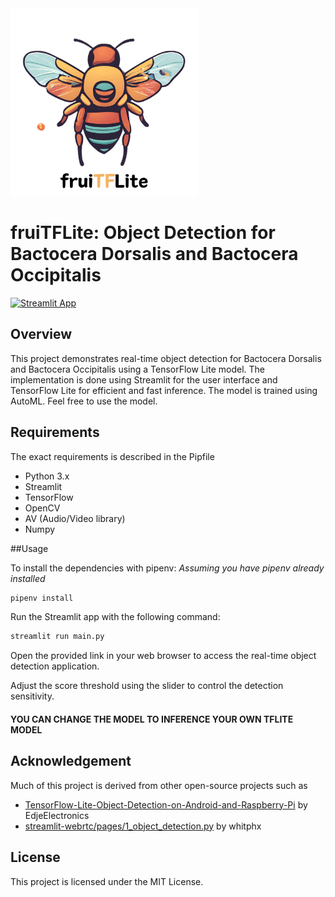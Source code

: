 <img src="/assets/fruiTFLite.png" alt="fruitflite" width="300"/>

# fruiTFLite: Object Detection for Bactocera Dorsalis and Bactocera Occipitalis

[![Streamlit App](https://static.streamlit.io/badges/streamlit_badge_black_white.svg)](https://fruitflite.streamlit.app)
## Overview

This project demonstrates real-time object detection for Bactocera Dorsalis and Bactocera Occipitalis using a TensorFlow Lite model. The implementation is done using Streamlit for the user interface and TensorFlow Lite for efficient and fast inference. The model is trained using AutoML. Feel free to use the model.

## Requirements

The exact requirements is described in the Pipfile

- Python 3.x
- Streamlit
- TensorFlow
- OpenCV
- AV (Audio/Video library)
- Numpy

##Usage

To install the dependencies with pipenv:
*Assuming you have pipenv already installed*

```bash
pipenv install
```

Run the Streamlit app with the following command:

```bash
streamlit run main.py
```

Open the provided link in your web browser to access the real-time object detection application.

Adjust the score threshold using the slider to control the detection sensitivity.

#### YOU CAN CHANGE THE MODEL TO INFERENCE YOUR OWN TFLITE MODEL

## Acknowledgement
Much of this project is derived from other open-source projects such as
- [TensorFlow-Lite-Object-Detection-on-Android-and-Raspberry-Pi](https://github.com/EdjeElectronics/TensorFlow-Lite-Object-Detection-on-Android-and-Raspberry-Pi/blob/master/LICENSE) by EdjeElectronics
- [streamlit-webrtc/pages/1_object_detection.py](https://github.com/whitphx/streamlit-webrtc/blob/main/pages/1_object_detection.py) by whitphx

## License

This project is licensed under the MIT License.